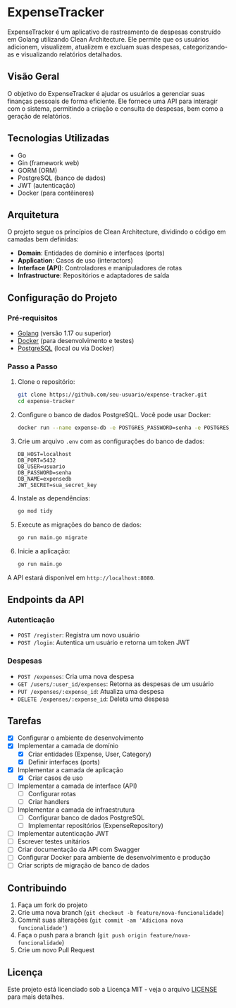 # ExpenseTracker

ExpenseTracker é um aplicativo de rastreamento de despesas construído em Golang utilizando Clean Architecture. Ele permite que os usuários adicionem, visualizem, atualizem e excluam suas despesas, categorizando-as e visualizando relatórios detalhados.

## Visão Geral

O objetivo do ExpenseTracker é ajudar os usuários a gerenciar suas finanças pessoais de forma eficiente. Ele fornece uma API para interagir com o sistema, permitindo a criação e consulta de despesas, bem como a geração de relatórios.

## Tecnologias Utilizadas

- Go
- Gin (framework web)
- GORM (ORM)
- PostgreSQL (banco de dados)
- JWT (autenticação)
- Docker (para contêineres)

## Arquitetura

O projeto segue os princípios de Clean Architecture, dividindo o código em camadas bem definidas:

- **Domain**: Entidades de domínio e interfaces (ports)
- **Application**: Casos de uso (interactors)
- **Interface (API)**: Controladores e manipuladores de rotas
- **Infrastructure**: Repositórios e adaptadores de saída

## Configuração do Projeto

### Pré-requisitos

- [Golang](https://golang.org/doc/install) (versão 1.17 ou superior)
- [Docker](https://www.docker.com/products/docker-desktop) (para desenvolvimento e testes)
- [PostgreSQL](https://www.postgresql.org/download/) (local ou via Docker)

### Passo a Passo

1. Clone o repositório:

   ```bash
   git clone https://github.com/seu-usuario/expense-tracker.git
   cd expense-tracker
   ```

2. Configure o banco de dados PostgreSQL. Você pode usar Docker:

   ```bash
   docker run --name expense-db -e POSTGRES_PASSWORD=senha -e POSTGRES_USER=usuario -e POSTGRES_DB=expensedb -p 5432:5432 -d postgres
   ```

3. Crie um arquivo `.env` com as configurações do banco de dados:

   ```env
   DB_HOST=localhost
   DB_PORT=5432
   DB_USER=usuario
   DB_PASSWORD=senha
   DB_NAME=expensedb
   JWT_SECRET=sua_secret_key
   ```

4. Instale as dependências:

   ```bash
   go mod tidy
   ```

5. Execute as migrações do banco de dados:

   ```bash
   go run main.go migrate
   ```

6. Inicie a aplicação:
   ```bash
   go run main.go
   ```

A API estará disponível em `http://localhost:8080`.

## Endpoints da API

### Autenticação

- `POST /register`: Registra um novo usuário
- `POST /login`: Autentica um usuário e retorna um token JWT

### Despesas

- `POST /expenses`: Cria uma nova despesa
- `GET /users/:user_id/expenses`: Retorna as despesas de um usuário
- `PUT /expenses/:expense_id`: Atualiza uma despesa
- `DELETE /expenses/:expense_id`: Deleta uma despesa

## Tarefas

- [x] Configurar o ambiente de desenvolvimento
- [x] Implementar a camada de domínio
  - [x] Criar entidades (Expense, User, Category)
  - [x] Definir interfaces (ports)
- [x] Implementar a camada de aplicação
  - [x] Criar casos de uso
- [ ] Implementar a camada de interface (API)
  - [ ] Configurar rotas
  - [ ] Criar handlers
- [ ] Implementar a camada de infraestrutura
  - [ ] Configurar banco de dados PostgreSQL
  - [ ] Implementar repositórios (ExpenseRepository)
- [ ] Implementar autenticação JWT
- [ ] Escrever testes unitários
- [ ] Criar documentação da API com Swagger
- [ ] Configurar Docker para ambiente de desenvolvimento e produção
- [ ] Criar scripts de migração de banco de dados

## Contribuindo

1. Faça um fork do projeto
2. Crie uma nova branch (`git checkout -b feature/nova-funcionalidade`)
3. Commit suas alterações (`git commit -am 'Adiciona nova funcionalidade'`)
4. Faça o push para a branch (`git push origin feature/nova-funcionalidade`)
5. Crie um novo Pull Request

## Licença

Este projeto está licenciado sob a Licença MIT - veja o arquivo [LICENSE](LICENSE) para mais detalhes.
